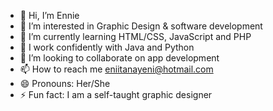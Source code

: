 - 👋 Hi, I’m Ennie
- 👀 I’m interested in Graphic Design & software development
- 🌱 I’m currently learning HTML/CSS, JavaScript and PHP
- 🧪 I work confidently with Java and Python 
- 💞️ I’m looking to collaborate on app development
- 📫 How to reach me eniitanayeni@hotmail.com
- 😄 Pronouns: Her/She
- ⚡ Fun fact: I am a self-taught graphic designer

<!---
brandedbyennie/brandedbyennie is a ✨ special ✨ repository because its `README.md` (this file) appears on your GitHub profile.
You can click the Preview link to take a look at your changes.
--->
